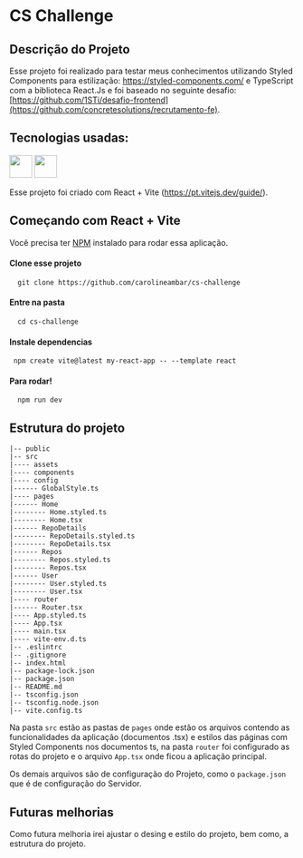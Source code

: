 # CS Challenge

## Descrição do Projeto

Esse projeto foi realizado para testar meus conhecimentos utilizando Styled Components para estilização: https://styled-components.com/ e TypeScript com a biblioteca React.Js e foi baseado no seguinte desafio: [https://github.com/1STi/desafio-frontend](https://github.com/concretesolutions/recrutamento-fe).

## Tecnologias usadas:

<img src="https://cdn.jsdelivr.net/gh/devicons/devicon/icons/typescript/typescript-original.svg" width="40" height="40" /> <img src="https://cdn.jsdelivr.net/gh/devicons/devicon/icons/react/react-original-wordmark.svg" width="40" height="40" />


Esse projeto foi criado com React + Vite (https://pt.vitejs.dev/guide/).

## Começando com React + Vite

Você precisa ter [NPM](https://nodejs.org/en/) instalado para rodar essa aplicação.

#### Clone esse projeto

```
  git clone https://github.com/carolineambar/cs-challenge
```

#### Entre na pasta

```
  cd cs-challenge
```

#### Instale dependencias

```
 npm create vite@latest my-react-app -- --template react
```

#### Para rodar!

```
  npm run dev
```

## Estrutura do projeto

```shell
|-- public
|-- src
|---- assets
|---- components
|---- config
|------ GlobalStyle.ts
|---- pages
|------ Home
|-------- Home.styled.ts
|-------- Home.tsx
|------ RepoDetails
|-------- RepoDetails.styled.ts
|-------- RepoDetails.tsx
|------ Repos
|-------- Repos.styled.ts
|-------- Repos.tsx
|------ User
|-------- User.styled.ts
|-------- User.tsx
|---- router
|------ Router.tsx
|---- App.styled.ts
|---- App.tsx
|---- main.tsx
|---- vite-env.d.ts
|-- .eslintrc
|-- .gitignore
|-- index.html
|-- package-lock.json
|-- package.json
|-- README.md
|-- tsconfig.json
|-- tsconfig.node.json
|-- vite.config.ts
```

Na pasta ```src``` estão as pastas de ```pages``` onde estão os arquivos contendo as funcionalidades da aplicação (documentos .tsx) e estilos das páginas com Styled Components nos documentos ts, na pasta ```router``` foi configurado as rotas do projeto e o arquivo ```App.tsx``` onde ficou a aplicação principal.

Os demais arquivos são de configuração do Projeto, como o ```package.json``` que é de configuração do Servidor.

## Futuras melhorias 

Como futura melhoria irei ajustar o desing e estilo do projeto, bem como, a estrutura do projeto.
